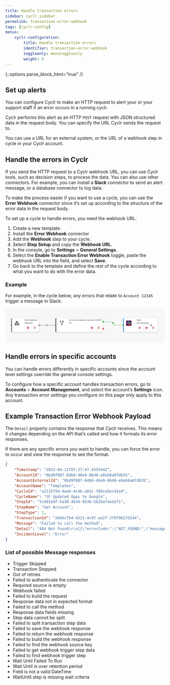 ```yaml
---
title: Handle transaction errors
sidebar: cyclr_sidebar
permalink: transaction-error-webhook
tags: [cyclr-config]
menus:
    cyclr-configuration:
        title: Handle transaction errors
        identifier: transaction-error-webhook
        toggleonly: menutoggleonly
        weight: 9
---
```

{::options parse_block_html="true" /}
<section class="card">

## Set up alerts

You can configure Cyclr to make an HTTP request to alert your or your support staff if an error occurs in a running cyclr.

Cyclr performs this alert as an HTTP `POST` request with JSON structured data in the request body. You can specify the URL Cyclr sends the request to.

You can use a URL for an external system, or the URL of a webhook step in cycle in your Cyclr account. 


## Handle the errors in Cyclr

If you send the HTTP request to a Cyclr webhook URL, you can use Cyclr tools, such as decision steps, to process the data. You can also use other connectors. For example, you can install a **Slack** connector to send an alert message, or a database connector to log data.

To make the process easier if you want to use a cycle, you can use the **Error Webhook** connector since it’s set up according to the structure of the error data in the request body.

To set up a cycle to handle errors, you need the webhook URL:

1. Create a new template. 
2. Install the **Error Webhook** connector
3. Add the **Webhook** step to your cycle.
4. Select **Step Setup** and copy the **Webhook URL**.
5. In the console, go to **Settings** > **General Settings**.
6. Select the **Enable Transaction Error Webhook** toggle, paste the webhook URL into the field, and select **Save**.
7. Go back to the template and define the rest of the cycle according to what you want to do with the error data.

### Example

For example, in the cycle below, any errors that relate to `Account 12345` trigger a message in Slack:

![A screenshot of a webhook cycle that triggers a Slack message.](/images/triggerslackfromerror.png)

</section>
<section class="card">

## Handle errors in specific accounts

You can handle errors differently in specific accounts since the account level settings override the general console settings.

To configure how a specific account handles transaction errors, go to **Accounts** > **Account Management**, and select the account’s **Settings** icon. Any transaction error settings you configure on this page only apply to this account.

</section>
<section class="card">

## Example Transaction Error Webhook Payload

The `Detail` property contains the response that Cyclr receives. This means it changes depending on the API that’s called and how it formats its error responses.

If there are any specific errors you want to handle, you can force the error to occur and view the response to see the format.

```json
{
    "Timestamp": "2023-04-11T07:37:47.455544Z",
    "AccountId": "0bd9f087-8db9-46e9-8640-e8eb8a6fd635",
    "AccountExternalId": "0bd9f087-8db9-46e9-8640-e8eb8a6fd635",
    "AccountName": "Templates",
    "CycleId": "a2115f94-4ee6-4c4b-a03c-f89ce5ec41ed",
    "CycleName": "SF Updated Opps to Google",
    "StepId": "5c881e9f-5a38-4544-9b36-562baf4a2e71",
    "StepName": "Get Account",
    "StepType": 1,
    "TransactionId": "284bc7b4-4321-4c97-aa2f-370f9627d244",
    "Message": "Failed to call the method",
    "Detail": "404 Not Found\r\n[{\"errorCode\":\"NOT_FOUND\",\"message\":\"Provided external ID field does not exist or is not accessible: AAA\"}]\r\n\r\n\r\nHTTP Request:\r\nGET https://dw0000000ljgkeaa-dev-ed.my.salesforce.com/services/data/v43.0/sobjects/Account/AAA?fields=Name HTTP/1.1\r\nAccept: application/json\r\nAuthorization: REDACTED\r\nUser-Agent: Cyclr, (https://cyclr.com)",
    "IncidentLevel": "Error"
}

```

### List of possible Message responses

* Trigger Skipped
* Transaction Stopped
* Out of retries
* Failed to authenticate the connector
* Required source is empty
* Webhook failed
* Failed to build the request
* Response data not in expected format
* Failed to call the method
* Response data fields missing
* Step data cannot be split
* Failed to split transaction step data
* Failed to save the webhook response
* Failed to return the webhook response
* Failed to build the webhook response
* Failed to find the webhook source key
* Failed to get webhook trigger step data
* Failed to find webhook trigger step
* Wait Until Failed To Run
* Wait Until is over retention period
* Field is not a valid DateTime
* WaitUntil step is missing wait criteria

</section>
